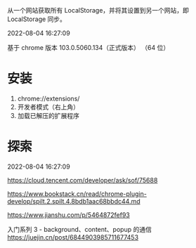 从一个网站获取所有 LocalStorage，并将其设置到另一个网站，即 LocalStorage 同步。

2022-08-04 16:27:09

基于 chrome 版本 103.0.5060.134（正式版本） （64 位）

# 安装

1. chrome://extensions/
2. 开发者模式（右上角）
3. 加载已解压的扩展程序

# 探索

2022-08-04 16:27:09

https://cloud.tencent.com/developer/ask/sof/75688

https://www.bookstack.cn/read/chrome-plugin-develop/spilt.2.spilt.4.8bdb1aac68bbdc44.md

https://www.jianshu.com/p/5464872fef93

入门系列 3 - background、content、popup 的通信
https://juejin.cn/post/6844903985711677453
